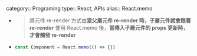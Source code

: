 category:: Programing
type:: React, APIs
alias:: React.memo

- > 將元件 re-render 方式由**當父層元件 re-render 時，子層元件就會跟著 re-render**
  > 使用 React.memo 後，**當傳入子層元件的 props 更新時，才會觸發 re-render**
- ```typescript
  const Component = React.memo(() => {})
  ```